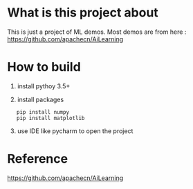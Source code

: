 What is this project about
=========
This is just a project of ML demos. Most demos are from here :
https://github.com/apachecn/AiLearning


How to build
============
1. install pythoy 3.5+

2. install packages

 ```shell
    pip install numpy
    pip install matplotlib
```

3. use IDE like pycharm to open the project

Reference
=========
https://github.com/apachecn/AiLearning


